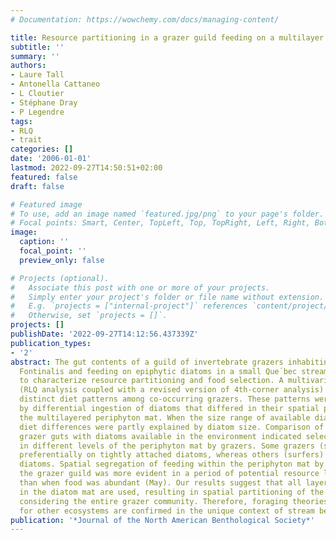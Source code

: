 ```yaml
---
# Documentation: https://wowchemy.com/docs/managing-content/

title: Resource partitioning in a grazer guild feeding on a multilayer diatom mat
subtitle: ''
summary: ''
authors:
- Laure Tall
- Antonella Cattaneo
- L Cloutier
- Stéphane Dray
- P Legendre
tags:
- RLQ
- trait
categories: []
date: '2006-01-01'
lastmod: 2022-09-27T14:50:51+02:00
featured: false
draft: false

# Featured image
# To use, add an image named `featured.jpg/png` to your page's folder.
# Focal points: Smart, Center, TopLeft, Top, TopRight, Left, Right, BottomLeft, Bottom, BottomRight.
image:
  caption: ''
  focal_point: ''
  preview_only: false

# Projects (optional).
#   Associate this post with one or more of your projects.
#   Simply enter your project's folder or file name without extension.
#   E.g. `projects = ["internal-project"]` references `content/project/deep-learning/index.md`.
#   Otherwise, set `projects = []`.
projects: []
publishDate: '2022-09-27T14:12:56.437339Z'
publication_types:
- '2'
abstract: The gut contents of a guild of invertebrate grazers inhabiting the moss
  Fontinalis and feeding on epiphytic diatoms in a small Que´bec stream were analyzed
  to characterize resource partitioning and food selection. A multivariate approach
  (RLQ analysis coupled with a revised version of 4th-corner analysis) identified
  distinct diet patterns among co-occurring grazers. These patterns were mainly explained
  by differential ingestion of diatoms that differed in their spatial positions within
  the multilayered periphyton mat. When the size range of available diatoms was large,
  diet differences were partly explained by diatom size. Comparison of diatoms in
  grazer guts with diatoms available in the environment indicated selective feeding
  in different levels of the periphyton mat by grazers. Some grazers (scrapers) fed
  preferentially on tightly attached diatoms, whereas others (surfers) favored overstory
  diatoms. Spatial segregation of feeding within the periphyton mat by members of
  the grazer guild was more evident in a period of potential resource limitation (July)
  than when food was abundant (May). Our results suggest that all layers/growth forms
  in the diatom mat are used, resulting in spatial partitioning of the resource when
  considering the entire grazer community. Therefore, foraging theories already established
  for other ecosystems are confirmed in the unique context of stream benthos.
publication: '*Journal of the North American Benthological Society*'
---
```

